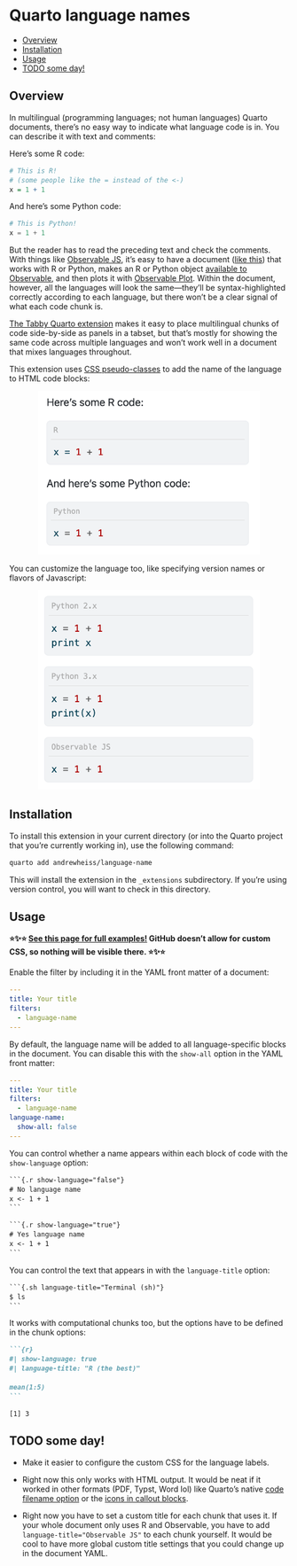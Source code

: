 

# Quarto language names

- [Overview](#overview)
- [Installation](#installation)
- [Usage](#usage)
- [TODO some day!](#todo-some-day)

<!-- README.md is generated from _README.qmd. Please edit that file -->

## Overview

In multilingual (programming languages; not human languages) Quarto documents, there’s no easy way to indicate what language code is in. You can describe it with text and comments:

Here’s some R code:

``` r
# This is R!
# (some people like the = instead of the <-)
x = 1 + 1
```

And here’s some Python code:

``` python
# This is Python!
x = 1 + 1
```

But the reader has to read the preceding text and check the comments. With things like [Observable JS](https://quarto.org/docs/computations/ojs.html), it’s easy to have a document ([like this](https://www.andrewheiss.com/blog/2025/02/10/usaid-ojs-maps/)) that works with R or Python, makes an R or Python object [available to Observable](https://quarto.org/docs/computations/ojs.html#data-sources), and then plots it with [Observable Plot](https://observablehq.com/plot/). Within the document, however, all the languages will look the same—they’ll be syntax-highlighted correctly according to each language, but there won’t be a clear signal of what each code chunk is.

[The Tabby Quarto extension](https://quarto.thecoatlessprofessor.com/tabby/) makes it easy to place multilingual chunks of code side-by-side as panels in a tabset, but that’s mostly for showing the same code across multiple languages and won’t work well in a document that mixes languages throughout.

This extension uses [CSS pseudo-classes](https://developer.mozilla.org/en-US/docs/Web/CSS/Pseudo-classes) to add the name of the language to HTML code blocks:

<p align="center">
  <img src="img/chunks-with-language.png" alt="R and Python chunks with language titles" width="400">
</p>

You can customize the language too, like specifying version names or flavors of Javascript:

<p align="center">
  <img src="img/chunks-with-custom-language.png" alt="R and Python chunks with language titles" width="400">
</p>

## Installation

To install this extension in your current directory (or into the Quarto project that you’re currently working in), use the following command:

``` sh
quarto add andrewheiss/language-name
```

This will install the extension in the `_extensions` subdirectory. If you’re using version control, you will want to check in this directory.

## Usage

**⭐✨⭐ [See this page for full examples!](https://andrewheiss.github.io/language-name/example.html) GitHub doesn’t allow for custom CSS, so nothing will be visible there. ⭐✨⭐**

Enable the filter by including it in the YAML front matter of a document:

``` yaml
---
title: Your title
filters:
  - language-name
---
```

By default, the language name will be added to all language-specific blocks in the document. You can disable this with the `show-all` option in the YAML front matter:

``` yaml
---
title: Your title
filters:
  - language-name
language-name:
  show-all: false
---
```

You can control whether a name appears within each block of code with the `show-language` option:

```` default
```{.r show-language="false"}
# No language name
x <- 1 + 1
```
````

```` default
```{.r show-language="true"}
# Yes language name
x <- 1 + 1
```
````

You can control the text that appears in with the `language-title` option:

```` default
```{.sh language-title="Terminal (sh)"}
$ ls
```
````

It works with computational chunks too, but the options have to be defined in the chunk options:

```` markdown
```{r}
#| show-language: true
#| language-title: "R (the best)"

mean(1:5)
```
````

    [1] 3

## TODO some day!

- Make it easier to configure the custom CSS for the language labels.

- Right now this only works with HTML output. It would be neat if it worked in other formats (PDF, Typst, Word lol) like Quarto’s native [code filename option](https://quarto.org/docs/output-formats/html-code.html#code-filename) or the [icons in callout blocks](https://quarto.org/docs/authoring/callouts.html).

- Right now you have to set a custom title for each chunk that uses it. If your whole document only uses R and Observable, you have to add `language-title="Observable JS"` to each chunk yourself. It would be cool to have more global custom title settings that you could change up in the document YAML.
